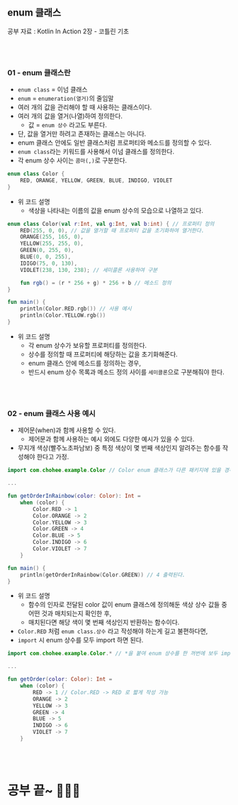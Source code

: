 ## enum 클래스

공부 자료 : Kotlin In Action 2장 - 코틀린 기초

<br></br>

### 01 - enum 클래스란

- `enum class` = 이넘 클래스
- `enum` = `enumeration(열거)`의 줄임말
- 여러 개의 값을 관리해야 할 때 사용하는 클래스이다.
- 여러 개의 값을 열거(나열)하여 정의한다.
  - 값 = `enum 상수` 라고도 부른다.
- 단, 값을 열거만 하려고 존재하는 클래스는 아니다.
- enum 클래스 안에도 일반 클래스처럼 프로퍼티와 메소드를 정의할 수 있다.
- `enum class`라는 키워드를 사용해서 이넘 클래스를 정의한다.
- 각 enum 상수 사이는 `콤마(,)`로 구분한다.
~~~kotlin
enum class Color {
    RED, ORANGE, YELLOW, GREEN, BLUE, INDIGO, VIOLET
}
~~~
- 위 코드 설명
  - 색상을 나타내는 이름의 값을 enum 상수의 모습으로 나열하고 있다.
~~~kotlin
enum class Color(val r:Int, val g:Int, val b:int) { // 프로퍼티 정의
    RED(255, 0, 0), // 값을 열거할 때 프로퍼티 값을 초기화하여 열거한다.
    ORANGE(255, 165, 0),
    YELLOW(255, 255, 0),
    GREEN(0, 255, 0),
    BLUE(0, 0, 255),
    IDIGO(75, 0, 130),
    VIOLET(238, 130, 238); // 세미콜론 사용하여 구분

    fun rgb() = (r * 256 + g) * 256 + b // 메소드 정의
}

fun main() {
    println(Color.RED.rgb()) // 사용 예시
    println(Color.YELLOW.rgb())
}
~~~
- 위 코드 설명
  - 각 enum 상수가 보유할 프로퍼티를 정의한다.
  - 상수를 정의할 때 프로퍼티에 해당하는 값을 초기화해준다.
  - enum 클래스 안에 메소드를 정의하는 경우,
  - 반드시 enum 상수 목록과 메소드 정의 사이를 `세미콜론`으로 구분해줘야 한다.

<br></br>

### 02 - enum 클래스 사용 예시

- 제어문(when)과 함께 사용할 수 있다.
  - 제어문과 함께 사용하는 예시 외에도 다양한 예시가 있을 수 있다.
- 무지개 색상(빨주노초파남보) 중 특정 색상이 몇 번째 색상인지 알려주는 함수를 작성해야 한다고 가정.
~~~kotlin
import com.chohee.example.Color // Color enum 클래스가 다른 패키지에 있을 경우 import 된다.(패키지는 예시임)

...

fun getOrderInRainbow(color: Color): Int = 
    when (color) {
        Color.RED -> 1
        Color.ORANGE -> 2
        Color.YELLOW -> 3
        Color.GREEN -> 4
        Color.BLUE -> 5
        Color.INDIGO -> 6
        Color.VIOLET -> 7
    }

fun main() {
    println(getOrderInRainbow(Color.GREEN)) // 4 출력된다.
}
~~~
- 위 코드 설명
  - 함수의 인자로 전달된 color 값이 enum 클래스에 정의해둔 색상 상수 값들 중 어떤 것과 매치되는지 확인한 후,
  - 매치된다면 해당 색이 몇 번째 색상인지 반환하는 함수이다.
- `Color.RED` 처럼 `enum class.상수` 라고 작성해야 하는게 길고 불편하다면,
- `import` 시 enum 상수를 모두 import 하면 된다.
~~~kotlin
import com.chohee.example.Color.* // *을 붙여 enum 상수를 한 꺼번에 보두 import 한다.

...

fun getOrder(color: Color): Int = 
    when (color) {
        RED -> 1 // Color.RED -> RED 로 짧게 작성 가능
        ORANGE -> 2
        YELLOW -> 3
        GREEN -> 4
        BLUE -> 5
        INDIGO -> 6
        VIOLET -> 7
    }
~~~

<br></br>

# 공부 끝~ 🏃🏻‍♀️